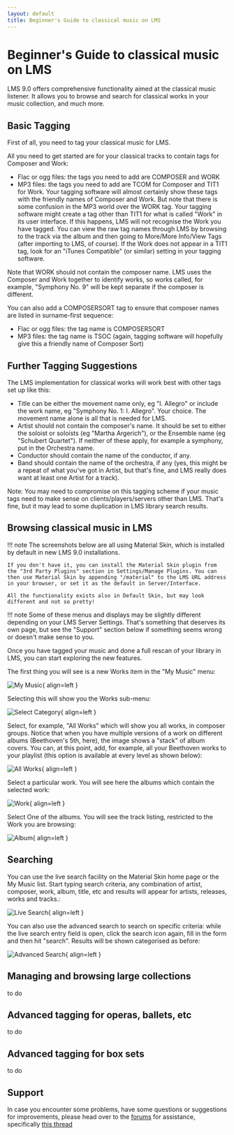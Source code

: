 ```yaml
---
layout: default
title: Beginner's Guide to classical music on LMS
---
```


# Beginner's Guide to classical music on LMS

LMS 9.0 offers comprehensive functionality aimed at the classical music listener. It allows you to browse and search for classical works in your music collection, and much more.

## Basic Tagging

First of all, you need to tag your classical music for LMS.

All you need to get started are for your classical tracks to contain tags for Composer and Work:

- Flac or ogg files: the tags you need to add are COMPOSER and WORK
- MP3 files: the tags you need to add are TCOM for Composer and TIT1 for Work. Your tagging software will almost certainly show these tags with the friendly names of Composer and Work. But note that there is some confusion in the MP3 world over the WORK tag. Your tagging software might create a tag other than TIT1 for what is called "Work" in its user interface. If this happens, LMS will not recognise the Work you have tagged. You can view the raw tag names through LMS by browsing to the track via the album and then going to More/More Info/View Tags (after importing to LMS, of course). If the Work does not appear in a TIT1 tag, look for an "iTunes Compatible" (or similar) setting in your tagging software.

Note that WORK should not contain the composer name. LMS uses the Composer and Work together to identify works, so works called, for example, "Symphony No. 9" will be kept separate if the composer is different. 

You can also add a COMPOSERSORT tag to ensure that composer names are listed in surname-first sequence:

- Flac or ogg files: the tag name is COMPOSERSORT
- MP3 files: the tag name is TSOC (again, tagging software will hopefully give this a friendly name of Composer Sort)

## Further Tagging Suggestions

The LMS implementation for classical works will work best with other tags set up like this:

- Title can be either the movement name only, eg "I. Allegro" or include the work name, eg  "Symphony No. 1: I. Allegro". Your choice. The movement name alone is all that is needed for LMS.
- Artist should not contain the composer's name. It should be set to either the soloist or soloists (eg "Martha Argerich"), or the Ensemble name (eg "Schubert Quartet"). If neither of these apply, for example a symphony, put in the Orchestra name.
- Conductor should contain the name of the conductor, if any.
- Band should contain the name of the orchestra, if any (yes, this might be a repeat of what you've got in Artist, but that's fine, and LMS really does want at least one Artist for a track).

Note: You may need to compromise on this tagging scheme if your music tags need to make sense on clients/players/servers other than LMS. That's fine, but it may lead to some duplication in LMS library search results.

## Browsing classical music in LMS

!!! note
	The screenshots below are all using Material Skin, which is installed by default in new LMS 9.0 installations.
	
	If you don't have it, you can install the Material Skin plugin from the "3rd Party Plugins" section in Settings/Manage Plugins. You can then use Material Skin by appending "/material" to the LMS URL address in your browser, or set it as the default in Server/Interface.
	
	All the functionality exists also in Default Skin, but may look different and not so pretty!

!!! note
	Some of these menus and displays may be slightly different depending on your LMS Server Settings. That's something that deserves its own page, but see the "Support" section below if something seems wrong or doesn't make sense to you.

Once you have tagged your music and done a full rescan of your library in LMS, you can start exploring the new features. 

The first thing you will see is a new Works item in the "My Music" menu:

![My Music](assets/classical/Material-my-music.png){ align=left }

Selecting this will show you the Works sub-menu:

![Select Category](assets/classical/works-category.png){ align=left }

Select, for example, "All Works" which will show you all works, in composer groups. Notice that when you have multiple versions of a work on different albums (Beethoven's 5th, here), the image shows a "stack" of album covers. You can, at this point, add, for example, all your Beethoven works to your playlist (this option is available at every level as shown below):

![All Works](assets/classical/play_all_beethoven.png){ align=left }

Select a particular work. You will see here the albums which contain the selected work:

![Work](assets/classical/beethoven_5_albums.png){ align=left }

Select One of the albums. You will see the track listing, restricted to the Work you are browsing:

![Album](assets/classical/Beethoven_5_zinman.png){ align=left }

## Searching

You can use the live search facility on the Material Skin home page or the My Music list. Start typing search criteria, any combination of artist, composer, work, album, title, etc and results will appear for artists, releases, works and tracks.:

![Live Search](assets/classical/live_search.png){ align=left }

You can also use the advanced search to search on specific criteria: while the live search entry field is open, click the search icon again, fill in the form and then hit "search". Results will be shown categorised as before:

![Advanced Search](assets/classical/advanced_search.png){ align=left }

## Managing and browsing large collections
to do

## Advanced tagging for operas, ballets, etc
to do

## Advanced tagging for box sets
to do

## Support

In case you encounter some problems, have some questions or suggestions for improvements, please head over to the [forums](https://forums.slimdevices.com) for assistance,  specifically [this thread](https://forums.slimdevices.com/forum/user-forums/logitech-media-server/1737175-lyrion-music-server-9-0-0-classical-works-functionality-support)
